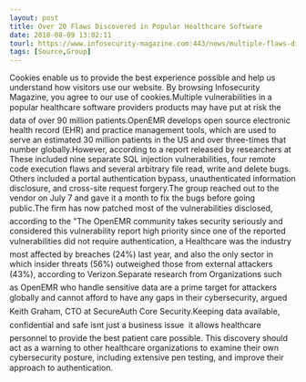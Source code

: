 ```yaml
---
layout: post
title: Over 20 Flaws Discovered in Popular Healthcare Software
date: 2018-08-09 13:02:11
tourl: https://www.infosecurity-magazine.com:443/news/multiple-flaws-discovered-in/
tags: [Source,Group]
---
```

Cookies enable us to provide the best experience possible and help us understand how visitors use our website. By browsing Infosecurity Magazine, you agree to our use of cookies.Multiple vulnerabilities in a popular healthcare software providers products may have put at risk the data of over 90 million patients.OpenEMR develops open source electronic health record (EHR) and practice management tools, which are used to serve an estimated 30 million patients in the US and over three-times that number globally.However, according to a report released by researchers at These included nine separate SQL injection vulnerabilities, four remote code execution flaws and several arbitrary file read, write and delete bugs. Others included a portal authentication bypass, unauthenticated information disclosure, and cross-site request forgery.The group reached out to the vendor on July 7 and gave it a month to fix the bugs before going public.The firm has now patched most of the vulnerabilities disclosed, according to the "The OpenEMR community takes security seriously and considered this vulnerability report high priority since one of the reported vulnerabilities did not require authentication, a Healthcare was the industry most affected by breaches (24%) last year, and also the only sector in which insider threats (56%) outweighed those from external attackers (43%), according to Verizon.Separate research from Organizations such as OpenEMR who handle sensitive data are a prime target for attackers globally and cannot afford to have any gaps in their cybersecurity, argued Keith Graham, CTO at SecureAuth Core Security.Keeping data available, confidential and safe isnt just a business issue  it allows healthcare personnel to provide the best patient care possible. This discovery should act as a warning to other healthcare organizations to examine their own cybersecurity posture, including extensive pen testing, and improve their approach to authentication.